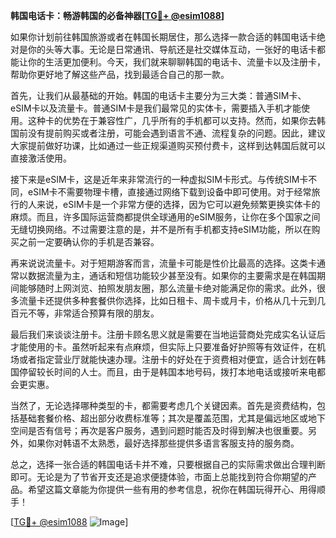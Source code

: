 **韩国电话卡：畅游韩国的必备神器[[TG💪+ @esim1088](https://t.me/s/esim1088)]**

如果你计划前往韩国旅游或者在韩国长期居住，那么选择一款合适的韩国电话卡绝对是你的头等大事。无论是日常通讯、导航还是社交媒体互动，一张好的电话卡都能让你的生活更加便利。今天，我们就来聊聊韩国的电话卡、流量卡以及注册卡，帮助你更好地了解这些产品，找到最适合自己的那一款。

首先，让我们从最基础的开始。韩国的电话卡主要分为三大类：普通SIM卡、eSIM卡以及流量卡。普通SIM卡是我们最常见的实体卡，需要插入手机才能使用。这种卡的优势在于兼容性广，几乎所有的手机都可以支持。然而，如果你去韩国前没有提前购买或者注册，可能会遇到语言不通、流程复杂的问题。因此，建议大家提前做好功课，比如通过一些正规渠道购买预付费卡，这样到达韩国后就可以直接激活使用。

接下来是eSIM卡，这是近年来非常流行的一种虚拟SIM卡形式。与传统SIM卡不同，eSIM卡不需要物理卡槽，直接通过网络下载到设备中即可使用。对于经常旅行的人来说，eSIM卡是一个非常方便的选择，因为它可以避免频繁更换实体卡的麻烦。而且，许多国际运营商都提供全球通用的eSIM服务，让你在多个国家之间无缝切换网络。不过需要注意的是，并不是所有手机都支持eSIM功能，所以在购买之前一定要确认你的手机是否兼容。

再来说说流量卡。对于短期游客而言，流量卡可能是性价比最高的选择。这类卡通常以数据流量为主，通话和短信功能较少甚至没有。如果你的主要需求是在韩国期间能够随时上网浏览、拍照发朋友圈，那么流量卡绝对能满足你的需求。此外，很多流量卡还提供多种套餐供你选择，比如日租卡、周卡或月卡，价格从几十元到几百元不等，非常适合预算有限的朋友。

最后我们来谈谈注册卡。注册卡顾名思义就是需要在当地运营商处完成实名认证后才能使用的卡。虽然听起来有点麻烦，但实际上只要准备好护照等有效证件，在机场或者指定营业厅就能快速办理。注册卡的好处在于资费相对便宜，适合计划在韩国停留较长时间的人士。而且，由于是韩国本地号码，拨打本地电话或接听来电都会更实惠。

当然了，无论选择哪种类型的卡，都需要考虑几个关键因素。首先是资费结构，包括基础套餐价格、超出部分收费标准等；其次是覆盖范围，尤其是偏远地区或地下空间是否有信号；再次是客户服务，遇到问题时能否及时得到解决也很重要。另外，如果你对韩语不太熟悉，最好选择那些提供多语言客服支持的服务商。

总之，选择一张合适的韩国电话卡并不难，只要根据自己的实际需求做出合理判断即可。无论是为了节省开支还是追求便捷体验，市面上总能找到符合你期望的产品。希望这篇文章能为你提供一些有用的参考信息，祝你在韩国玩得开心、用得顺手！

[[TG💪+ @esim1088](https://t.me/s/esim1088) ![Image](https://i.postimg.cc/4NQfJmqS/Snipaste-2025-05-13-00-14-12.png)]